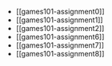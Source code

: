 - [[games101-assignment0]]
- [[games101-assignment1]]
- [[games101-assignment2]]
- [[games101-assignment6]]
- [[games101-assignment7]]
- [[games101-assignment8]]